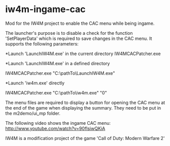 iw4m-ingame-cac
===============

Mod for the IW4M project to enable the CAC menu while being ingame.

The launcher's purpose is to disable a check for the function 'SetPlayerData' which is required to save changes in the CAC menu.
It supports the following parameters:

*Launch 'LaunchIW4M.exe' in the current directory
  IW4MCACPatcher.exe

*Launch 'LaunchIW4M.exe' in a defined directory

  IW4MCACPatcher.exe "C:\pathTo\LaunchIW4M.exe"

*Launch 'iw4m.exe' directly

  IW4MCACPatcher.exe "C:\pathTo\iw4m.exe" "0"

The menu files are required to display a button for opening the CAC menu at the end of the game when displaying the summary.
They need to be put in the m2demo/ui_mp folder.

The following video shows the ingame CAC menu: http://www.youtube.com/watch?v=90flsiwQKiA


IW4M is a modification project of the game 'Call of Duty: Modern Warfare 2'

